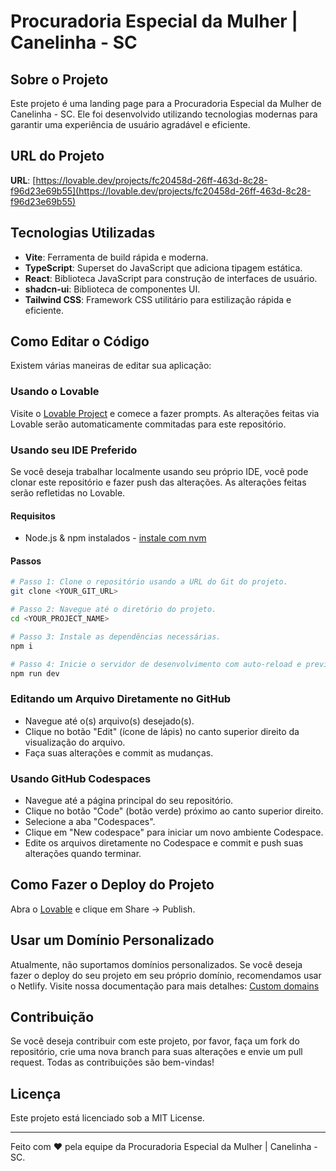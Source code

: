 # Procuradoria Especial da Mulher | Canelinha - SC

## Sobre o Projeto

Este projeto é uma landing page para a Procuradoria Especial da Mulher de Canelinha - SC. Ele foi desenvolvido utilizando tecnologias modernas para garantir uma experiência de usuário agradável e eficiente.

## URL do Projeto

**URL**: [https://lovable.dev/projects/fc20458d-26ff-463d-8c28-f96d23e69b55](https://lovable.dev/projects/fc20458d-26ff-463d-8c28-f96d23e69b55)

## Tecnologias Utilizadas

- **Vite**: Ferramenta de build rápida e moderna.
- **TypeScript**: Superset do JavaScript que adiciona tipagem estática.
- **React**: Biblioteca JavaScript para construção de interfaces de usuário.
- **shadcn-ui**: Biblioteca de componentes UI.
- **Tailwind CSS**: Framework CSS utilitário para estilização rápida e eficiente.

## Como Editar o Código

Existem várias maneiras de editar sua aplicação:

### Usando o Lovable

Visite o [Lovable Project](https://lovable.dev/projects/fc20458d-26ff-463d-8c28-f96d23e69b55) e comece a fazer prompts. As alterações feitas via Lovable serão automaticamente commitadas para este repositório.

### Usando seu IDE Preferido

Se você deseja trabalhar localmente usando seu próprio IDE, você pode clonar este repositório e fazer push das alterações. As alterações feitas serão refletidas no Lovable.

#### Requisitos

- Node.js & npm instalados - [instale com nvm](https://github.com/nvm-sh/nvm#installing-and-updating)

#### Passos

```sh
# Passo 1: Clone o repositório usando a URL do Git do projeto.
git clone <YOUR_GIT_URL>

# Passo 2: Navegue até o diretório do projeto.
cd <YOUR_PROJECT_NAME>

# Passo 3: Instale as dependências necessárias.
npm i

# Passo 4: Inicie o servidor de desenvolvimento com auto-reload e preview instantâneo.
npm run dev
```

### Editando um Arquivo Diretamente no GitHub

- Navegue até o(s) arquivo(s) desejado(s).
- Clique no botão "Edit" (ícone de lápis) no canto superior direito da visualização do arquivo.
- Faça suas alterações e commit as mudanças.

### Usando GitHub Codespaces

- Navegue até a página principal do seu repositório.
- Clique no botão "Code" (botão verde) próximo ao canto superior direito.
- Selecione a aba "Codespaces".
- Clique em "New codespace" para iniciar um novo ambiente Codespace.
- Edite os arquivos diretamente no Codespace e commit e push suas alterações quando terminar.

## Como Fazer o Deploy do Projeto

Abra o [Lovable](https://lovable.dev/projects/fc20458d-26ff-463d-8c28-f96d23e69b55) e clique em Share -> Publish.

## Usar um Domínio Personalizado

Atualmente, não suportamos domínios personalizados. Se você deseja fazer o deploy do seu projeto em seu próprio domínio, recomendamos usar o Netlify. Visite nossa documentação para mais detalhes: [Custom domains](https://docs.lovable.dev/tips-tricks/custom-domain/)

## Contribuição

Se você deseja contribuir com este projeto, por favor, faça um fork do repositório, crie uma nova branch para suas alterações e envie um pull request. Todas as contribuições são bem-vindas!

## Licença

Este projeto está licenciado sob a MIT License.

---

Feito com ❤️ pela equipe da Procuradoria Especial da Mulher | Canelinha - SC.